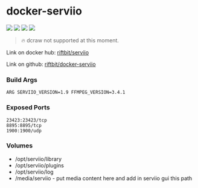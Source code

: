 # docker-serviio

[![](https://images.microbadger.com/badges/version/riftbit/serviio.svg)](https://microbadger.com/images/riftbit/serviio) 
[![](https://images.microbadger.com/badges/image/riftbit/serviio.svg)](https://microbadger.com/images/riftbit/serviio) 
[![](https://img.shields.io/docker/pulls/riftbit/serviio.svg)](https://hub.docker.com/r/riftbit/serviio/) 
[![](https://img.shields.io/docker/stars/riftbit/serviio.svg)](https://hub.docker.com/r/riftbit/serviio/) 


> :fire: dcraw not supported at this moment.
  
Link on docker hub: [riftbit/serviio](https://hub.docker.com/r/riftbit/serviio/)

Link on github: [riftbit/docker-serviio](https://github.com/riftbit/docker-serviio)

### Build Args

```
ARG SERVIIO_VERSION=1.9 FFMPEG_VERSION=3.4.1
```

### Exposed Ports

```
23423:23423/tcp
8895:8895/tcp
1900:1900/udp
```

### Volumes
 - /opt/serviio/library
 - /opt/serviio/plugins
 - /opt/serviio/log
 - /media/serviio - put media content here and add in serviio gui this path
